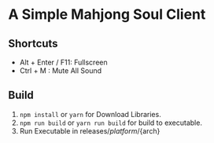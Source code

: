 # A Simple Mahjong Soul Client

## Shortcuts

* Alt + Enter / F11: Fullscreen
* Ctrl + M : Mute All Sound

## Build
1. `npm install` or `yarn` for Download Libraries.
2. `npm run build` or `yarn run build` for build to executable.
3. Run Executable in releases/${platform}/${arch}
